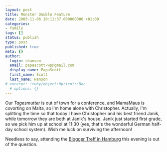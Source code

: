 ```yaml
---
layout: post
title: Monster Double Feature
date: 2003-11-06 10:11:37.000000000 +01:00
categories:
- family
tags: []
status: publish
type: post
published: true
meta: {}
author:
  login: shanson
  email: papascott-wp@gmail.com
  display_name: PapaScott
  first_name: Scott
  last_name: Hanson
# excerpt: !ruby/object:Hpricot::Doc
  # options: {}
---
```

<p>Our <em>Tagesmutter</em> is out of town for a conference, and MamaMaus is covorting on Malta, so I'm home alone with Christopher. Actually, I'm splitting the time so that today I have Christopher and his best friend Janik, while tomorrow they are both at Janik's house. Janik just started first grade, so we pick him up at school at 11:30 (yes, that's the wonderful German half-day school system). Wish me luck on surviving the afternoon! </p>
<p>Needless to say, attending the <a title="Meeting tonight by Heiko Hebig | hebig.com" href="http://www.hebig.com/archives/001664.shtml">Blogger Treff in Hamburg</a> this evening is out of the question.</p>
